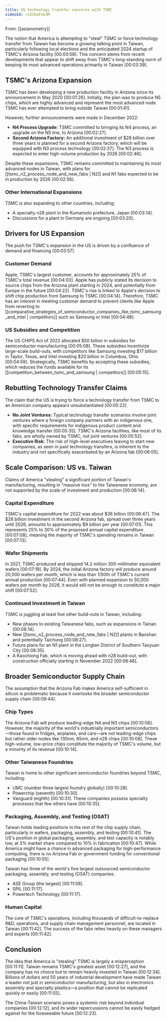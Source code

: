 ```yaml
---
title: US technology transfer concerns with TSMC
videoId: rzZC6aFsk3M
---
```


From: [[asianometry]] <br/> 

The notion that America is attempting to "steal" TSMC or force technology transfer from Taiwan has become a growing talking point in Taiwan, particularly following local elections and the anticipated 2024 startup of TSMC's Arizona facility <a class="yt-timestamp" data-t="00:00:08">[00:00:08]</a>. This concern stems from recent developments that appear to shift away from TSMC's long-standing norm of keeping its most advanced operations primarily in Taiwan <a class="yt-timestamp" data-t="00:03:39">[00:03:39]</a>.

## TSMC's Arizona Expansion

TSMC has been developing a new production facility in Arizona since its announcement in May 2020 <a class="yt-timestamp" data-t="00:01:26">[00:01:26]</a>. Initially, the plan was to produce N5 chips, which are highly advanced and represent the most advanced node TSMC has ever attempted to bring outside Taiwan <a class="yt-timestamp" data-t="00:01:41">[00:01:41]</a>.

However, further announcements were made in December 2022:
*   **N4 Process Upgrade:** TSMC committed to bringing its N4 process, an upgrade on the N5 line, to Arizona <a class="yt-timestamp" data-t="00:02:27">[00:02:27]</a>.
*   **Second Arizona Factory:** An additional investment of $28 billion over three years is planned for a second Arizona factory, which will be equipped with N3 process technology <a class="yt-timestamp" data-t="00:02:37">[00:02:37]</a>. The N3 process is expected to enter high-volume production by 2026 <a class="yt-timestamp" data-t="00:02:46">[00:02:46]</a>.

Despite these expansions, TSMC remains committed to maintaining its most advanced nodes in Taiwan, with plans for [[tsmc_n2_process_node_and_new_fabs | N2]] and N1 fabs expected to be in production by 2026 <a class="yt-timestamp" data-t="00:02:56">[00:02:56]</a>.

### Other International Expansions
TSMC is also expanding to other countries, including:
*   A specialty n28 plant in the Kumamoto prefecture, Japan <a class="yt-timestamp" data-t="00:03:14">[00:03:14]</a>.
*   Discussions for a plant in Germany are ongoing <a class="yt-timestamp" data-t="00:03:20">[00:03:20]</a>.

## Drivers for US Expansion

The push for TSMC's expansion in the US is driven by a confluence of demand and financing <a class="yt-timestamp" data-t="00:03:57">[00:03:57]</a>.

### Customer Demand
Apple, TSMC's largest customer, accounts for approximately 25% of TSMC's total revenue <a class="yt-timestamp" data-t="00:04:03">[00:04:03]</a>. Apple has publicly stated its decision to source chips from the Arizona plant starting in 2024, and potentially from Europe in the future <a class="yt-timestamp" data-t="00:04:22">[00:04:22]</a>. TSMC's rise is linked to Apple's decision to shift chip production from Samsung to TSMC <a class="yt-timestamp" data-t="00:04:14">[00:04:14]</a>. Therefore, TSMC has an interest in meeting customer demand to prevent clients like Apple from reverting to [[comparative_strategies_of_semiconductor_companies_like_tsmc_samsung_and_intel | competitors]] such as Samsung or Intel <a class="yt-timestamp" data-t="00:04:48">[00:04:48]</a>.

### US Subsidies and Competition
The US CHIPS Act of 2022 allocated $50 billion in subsidies for semiconductor manufacturing <a class="yt-timestamp" data-t="00:05:08">[00:05:08]</a>. These subsidies incentivize large-scale build-outs, with competitors like Samsung investing $17 billion in Taylor, Texas, and Intel investing $20 billion in Columbus, Ohio <a class="yt-timestamp" data-t="00:04:59">[00:04:59]</a>. Strategically, TSMC benefits by accepting these subsidies, which reduces the funds available for its [[competition_between_tsmc_and_samsung | competitors]] <a class="yt-timestamp" data-t="00:05:15">[00:05:15]</a>.

## Rebutting Technology Transfer Claims

The claim that the US is trying to force a technology transfer from TSMC to an American company appears unsubstantiated <a class="yt-timestamp" data-t="00:05:22">[00:05:22]</a>.
*   **No Joint Ventures:** Typical technology transfer scenarios involve joint ventures where a foreign company partners with an indigenous one, with specific requirements for indigenous product content and knowledge transfer <a class="yt-timestamp" data-t="00:05:35">[00:05:35]</a>. TSMC's Arizona facilities, like most of its fabs, are wholly owned by TSMC, not joint ventures <a class="yt-timestamp" data-t="00:05:52">[00:05:52]</a>.
*   **Executive Risk:** The risk of high-level executives leaving to start new companies, as seen in past technology transfers, is inherent to the industry and not specifically exacerbated by an Arizona fab <a class="yt-timestamp" data-t="00:06:05">[00:06:05]</a>.

## Scale Comparison: US vs. Taiwan

Claims of America "stealing" a significant portion of Taiwan's manufacturing, resulting in "massive loss" to the Taiwanese economy, are not supported by the scale of investment and production <a class="yt-timestamp" data-t="00:06:14">[00:06:14]</a>.

### Capital Expenditure
TSMC's capital expenditure for 2022 was about $36 billion <a class="yt-timestamp" data-t="00:06:47">[00:06:47]</a>. The $28 billion investment in the second Arizona fab, spread over three years until 2026, amounts to approximately $9 billion per year <a class="yt-timestamp" data-t="00:07:01">[00:07:01]</a>. This represents 25% to 30% of the proposed annual capital expenditure <a class="yt-timestamp" data-t="00:07:08">[00:07:08]</a>, meaning the majority of TSMC's spending remains in Taiwan <a class="yt-timestamp" data-t="00:07:13">[00:07:13]</a>.

### Wafer Shipments
In 2021, TSMC produced and shipped 14.2 million 300-millimeter equivalent wafers <a class="yt-timestamp" data-t="00:07:19">[00:07:19]</a>. By 2024, the initial Arizona factory will produce around 20,000 wafers per month, which is less than 1/50th of TSMC's current annual production <a class="yt-timestamp" data-t="00:07:44">[00:07:44]</a>. Even with planned expansion to 50,000 wafers per month by 2026, it would still not be enough to constitute a major shift <a class="yt-timestamp" data-t="00:07:52">[00:07:52]</a>.

### Continued Investment in Taiwan
TSMC is juggling at least five other build-outs in Taiwan, including:
*   New phases to existing Taiwanese fabs, such as expansions in Tainan <a class="yt-timestamp" data-t="00:08:14">[00:08:14]</a>.
*   New [[tsmc_n2_process_node_and_new_fabs | N2]] plants in Baoshan and potentially Taichung <a class="yt-timestamp" data-t="00:08:27">[00:08:27]</a>.
*   Future plans for an N1 plant in the Longtan District of Southern Taoyuan City <a class="yt-timestamp" data-t="00:08:35">[00:08:35]</a>.
*   A Kaochiong Fab, which is moving ahead with n28 build-out, with construction officially starting in November 2022 <a class="yt-timestamp" data-t="00:08:46">[00:08:46]</a>.

## Broader Semiconductor Supply Chain

The assumption that the Arizona Fab makes America self-sufficient in silicon is problematic because it overlooks the broader semiconductor supply chain <a class="yt-timestamp" data-t="00:09:44">[00:09:44]</a>.

### Chip Types
The Arizona Fab will produce leading-edge N4 and N3 chips <a class="yt-timestamp" data-t="00:10:06">[00:10:06]</a>. However, the majority of the world's industrially important semiconductors—those found in fridges, airplanes, and cars—are not leading-edge chips but rather older nodes like 130nm, 65nm, and n28 chips <a class="yt-timestamp" data-t="00:10:08">[00:10:08]</a>. These high-volume, low-price chips constitute the majority of TSMC's volume, but a minority of its revenue <a class="yt-timestamp" data-t="00:10:14">[00:10:14]</a>.

### Other Taiwanese Foundries
Taiwan is home to other significant semiconductor foundries beyond TSMC, including:
*   UMC (number three largest foundry globally) <a class="yt-timestamp" data-t="00:10:28">[00:10:28]</a>.
*   Powerchip (seventh) <a class="yt-timestamp" data-t="00:10:30">[00:10:30]</a>.
*   Vanguard (eighth) <a class="yt-timestamp" data-t="00:10:31">[00:10:31]</a>.
These companies possess specialty processes that few others have <a class="yt-timestamp" data-t="00:10:35">[00:10:35]</a>.

### Packaging, Assembly, and Testing (OSAT)
Taiwan holds leading positions in the rest of the chip supply chain, particularly in wafers, packaging, assembly, and testing <a class="yt-timestamp" data-t="00:10:41">[00:10:41]</a>. The US's position in global packaging, assembly, and test capacity is notably low, at 3% market share compared to 10% in fabrication <a class="yt-timestamp" data-t="00:10:47">[00:10:47]</a>. While America might have a chance in advanced packaging for high-performance computing, there is no Arizona Fab or government funding for conventional packaging <a class="yt-timestamp" data-t="00:10:55">[00:10:55]</a>.

Taiwan has three of the world's five largest outsourced semiconductor packaging, assembly, and testing (OSAT) companies:
*   ASE Group (the largest) <a class="yt-timestamp" data-t="00:11:08">[00:11:08]</a>.
*   SPIL <a class="yt-timestamp" data-t="00:11:17">[00:11:17]</a>.
*   Powertech Technology <a class="yt-timestamp" data-t="00:11:17">[00:11:17]</a>.

### Human Capital
The core of TSMC's operations, including thousands of difficult-to-replace R&D, operations, and supply chain management personnel, are located in Taiwan <a class="yt-timestamp" data-t="00:11:42">[00:11:42]</a>. The success of the fabs relies heavily on these managers and experts <a class="yt-timestamp" data-t="00:11:42">[00:11:42]</a>.

## Conclusion

The idea that America is "stealing" TSMC is largely a misperception <a class="yt-timestamp" data-t="00:11:11">[00:11:11]</a>. Taiwan remains TSMC's greatest asset <a class="yt-timestamp" data-t="00:12:27">[00:12:27]</a>, and the company has no choice but to remain heavily invested in Taiwan <a class="yt-timestamp" data-t="00:12:34">[00:12:34]</a>. Billions of dollars and 50 years of industrial development have made Taiwan a leader not just in semiconductor manufacturing, but also in electronics assembly and specialty plastics—a position that cannot be replicated quickly or easily <a class="yt-timestamp" data-t="00:11:55">[00:11:55]</a>.

The China-Taiwan scenario poses a systemic risk beyond individual companies <a class="yt-timestamp" data-t="00:12:12">[00:12:12]</a>, and its wider repercussions cannot be easily hedged against for the foreseeable future <a class="yt-timestamp" data-t="00:12:23">[00:12:23]</a>.